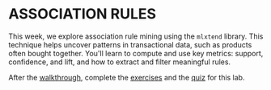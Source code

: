 # ASSOCIATION RULES

This week, we explore association rule mining using the `mlxtend` library. This technique helps uncover patterns in transactional data, such as products often bought together. You'll learn to compute and use key metrics: support, confidence, and lift, and how to extract and filter meaningful rules.

After the [walkthrough](https://www.google.com/), complete the [exercises](https://www.google.com/) and the [quiz](https://www.google.com/) for this lab.